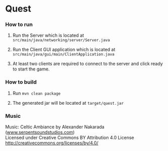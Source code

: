# Quest

### How to run
1. Run the Server which is located at `src/main/java/networking/server/Server.java`

2. Run the Client GUI application which is located at `src/main/java/gui/main/ClientApplication.java`

3. At least two clients are required to connect to the server and click ready to start the game.

### How to build

1. Run `mvn clean package`

2. The generated jar will be located at `target/quest.jar`

### Music

Music: Celtic Ambiance by Alexander Nakarada (www.serpentsoundstudios.com) \
Licensed under Creative Commons BY Attribution 4.0 License
http://creativecommons.org/licenses/by/4.0/